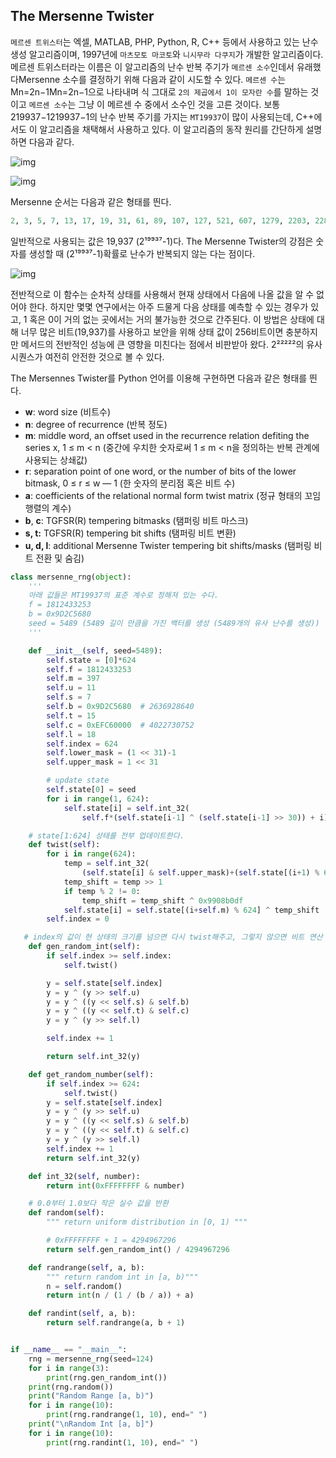 ## The Mersenne Twister

`메르센 트위스터`는 엑셀, MATLAB, PHP, Python, R, C++ 등에서 사용하고 있는 난수 생성 알고리즘이며, 1997년에 `마츠모토 마코토`와 `니시무라 다쿠지`가 개발한 알고리즘이다. 메르센 트위스터라는 이름은 이 알고리즘의 난수 반복 주기가 `메르센 소수`인데서 유래했다Mersenne 소수를 결정하기 위해 다음과 같이 시도할 수 있다. `메르센 수`는 Mn=2n−1Mn=2n−1으로 나타내며 식 그대로 `2의 제곱에서 1이 모자란 수`를 말하는 것이고 `메르센 소수`는 그냥 이 메르센 수 중에서 소수인 것을 고른 것이다. 보통 219937−1219937−1의 난수 반복 주기를 가지는 `MT19937`이 많이 사용되는데, C++에서도 이 알고리즘을 채택해서 사용하고 있다. 이 알고리즘의 동작 원리를 간단하게 설명하면 다음과 같다.

![img](https://miro.medium.com/max/700/0*ckd9ZABbC6qfpI-s)

![img](https://miro.medium.com/max/700/1*eevrzBpnm4H7TLvB2mgzkw.png)

Mersenne 순서는 다음과 같은 형태를 띈다.

```python
2, 3, 5, 7, 13, 17, 19, 31, 61, 89, 107, 127, 521, 607, 1279, 2203, 2281, 3217, 4253, 4423, 9689, 9941, 11213, 19937, 21701, 23209, 44497, 86243, 110503, 132049, 216091, 756839, 859433, 1257787, 1398269, 2976221, 3021377, 6972593, 13466917, 20996011, 24036583, 25964951, 30402457, 32582657, 37156667, ..., 77232917 ...
```

일반적으로 사용되는 값은 19,937  (2¹⁹⁹³⁷-1)다. The Mersenne Twister의 강점은 숫자를 생성할 때 (2¹⁹⁹³⁷-1)확률로 난수가 반복되지 않는 다는 점이다.

![img](https://miro.medium.com/max/700/1*pIfTP-5X44UHMYo7Nks-pw.png)

전반적으로 이 함수는 순차적 상태를 사용해서 현재 상태에서 다음에 나올 값을 알 수 없어야 한다. 하지만 몇몇 연구에서는 아주 드물게 다음 상태를 예측할 수 있는 경우가 있고, 1 혹은 0이 거의 없는 곳에서는 거의 불가능한 것으로 간주된다. 이 방법은 상태에 대해 너무 많은 비트(19,937)를 사용하고 보안을 위해 상태 값이 256비트이면 충분하지만 메서드의 전반적인 성능에 큰 영향을 미친다는 점에서 비판받아 왔다. 2²²²²²의 유사 시퀀스가 여전히 안전한 것으로 볼 수 있다.

The Mersennes Twister를 Python 언어를 이용해 구현하면 다음과 같은 형태를 띈다.

- **w**: word size (비트수)
- **n**: degree of recurrence (반복 정도)
- **m**: middle word, an offset used in the recurrence relation defiting the series x, 1 ≤ m < n (중간에 우치한 숫자로써  1 ≤ m < n을 정의하는 반복 관계에 사용되는 상쇄값)
- **r**: separation point of one word, or the number of bits of the lower bitmask, 0 ≤ r ≤ w — 1 (한 숫자의 분리점 혹은 비트 수)
- **a**: coefficients of the relational normal form twist matrix (정규 형태의 꼬임 행렬의 계수)
- **b**, **c**: TGFSR(R) tempering bitmasks (탬퍼링 비트 마스크)
- **s, t:** TGFSR(R) tempering bit shifts (탬퍼링 비트 변환)
- **u, d, l**: additional Mersenne Twister tempering bit shifts/masks (탬퍼링 비트 전환 및 숨김)

```python
class mersenne_rng(object):
    '''
    아래 값들은 MT19937의 표준 계수로 정해져 있는 수다.
    f = 1812433253
    b = 0x9D2C5680
    seed = 5489 (5489 길이 만큼을 가진 백터를 생성 (5489개의 유사 난수를 생성))
    '''

    def __init__(self, seed=5489):
        self.state = [0]*624
        self.f = 1812433253
        self.m = 397
        self.u = 11
        self.s = 7
        self.b = 0x9D2C5680  # 2636928640
        self.t = 15
        self.c = 0xEFC60000  # 4022730752
        self.l = 18
        self.index = 624
        self.lower_mask = (1 << 31)-1
        self.upper_mask = 1 << 31

        # update state
        self.state[0] = seed
        for i in range(1, 624):
            self.state[i] = self.int_32(
                self.f*(self.state[i-1] ^ (self.state[i-1] >> 30)) + i)

    # state[1:624] 상태를 전부 업데이트한다.
    def twist(self):
        for i in range(624):
            temp = self.int_32(
                (self.state[i] & self.upper_mask)+(self.state[(i+1) % 624] & self.lower_mask))
            temp_shift = temp >> 1
            if temp % 2 != 0:
                temp_shift = temp_shift ^ 0x9908b0df
            self.state[i] = self.state[(i+self.m) % 624] ^ temp_shift
        self.index = 0

   # index의 값이 현 상태의 크기를 넘으면 다시 twist해주고, 그렇지 않으면 비트 연산 값을 리턴한다
    def gen_random_int(self):
        if self.index >= self.index:
            self.twist()

        y = self.state[self.index]
        y = y ^ (y >> self.u)
        y = y ^ ((y << self.s) & self.b)
        y = y ^ ((y << self.t) & self.c)
        y = y ^ (y >> self.l)

        self.index += 1

        return self.int_32(y)

    def get_random_number(self):
        if self.index >= 624:
            self.twist()
        y = self.state[self.index]
        y = y ^ (y >> self.u)
        y = y ^ ((y << self.s) & self.b)
        y = y ^ ((y << self.t) & self.c)
        y = y ^ (y >> self.l)
        self.index += 1
        return self.int_32(y)

    def int_32(self, number):
        return int(0xFFFFFFFF & number)

    # 0.0부터 1.0보다 작은 실수 값을 반환
    def random(self):
        """ return uniform distribution in [0, 1) """

        # 0xFFFFFFFF + 1 = 4294967296
        return self.gen_random_int() / 4294967296

    def randrange(self, a, b):
        """ return random int in [a, b)"""
        n = self.random()
        return int(n / (1 / (b / a)) + a)

    def randint(self, a, b):
        return self.randrange(a, b + 1)


if __name__ == "__main__":
    rng = mersenne_rng(seed=124)
    for i in range(3):
        print(rng.gen_random_int())
    print(rng.random())
    print("Random Range [a, b)")
    for i in range(10):
        print(rng.randrange(1, 10), end=" ")
    print("\nRandom Int [a, b]")
    for i in range(10):
        print(rng.randint(1, 10), end=" ")
```

